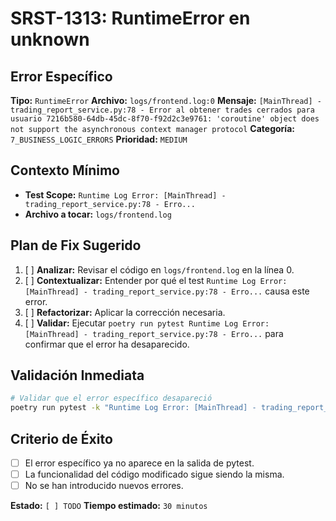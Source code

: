 # SRST-1313: RuntimeError en unknown

## Error Específico
**Tipo:** `RuntimeError`
**Archivo:** `logs/frontend.log:0`
**Mensaje:** `[MainThread] - trading_report_service.py:78 - Error al obtener trades cerrados para usuario 7216b580-64db-45dc-8f70-f92d2c3e9761: 'coroutine' object does not support the asynchronous context manager protocol`
**Categoría:** `7_BUSINESS_LOGIC_ERRORS`
**Prioridad:** `MEDIUM`

## Contexto Mínimo
- **Test Scope:** `Runtime Log Error: [MainThread] - trading_report_service.py:78 - Erro...`
- **Archivo a tocar:** `logs/frontend.log`

## Plan de Fix Sugerido
1. [ ] **Analizar:** Revisar el código en `logs/frontend.log` en la línea 0.
2. [ ] **Contextualizar:** Entender por qué el test `Runtime Log Error: [MainThread] - trading_report_service.py:78 - Erro...` causa este error.
3. [ ] **Refactorizar:** Aplicar la corrección necesaria.
4. [ ] **Validar:** Ejecutar `poetry run pytest Runtime Log Error: [MainThread] - trading_report_service.py:78 - Erro...` para confirmar que el error ha desaparecido.

## Validación Inmediata
```bash
# Validar que el error específico desapareció
poetry run pytest -k "Runtime Log Error: [MainThread] - trading_report_service.py:78 - Erro..." -v
```

## Criterio de Éxito
- [ ] El error específico ya no aparece en la salida de pytest.
- [ ] La funcionalidad del código modificado sigue siendo la misma.
- [ ] No se han introducido nuevos errores.

**Estado:** `[ ] TODO`
**Tiempo estimado:** `30 minutos`
